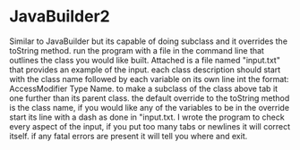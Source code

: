 # JavaBuilder2
Similar to JavaBuilder but its capable of doing subclass and it overrides the toString method.
run the program with a file in the command line that outlines the class you would like built. Attached is a file named "input.txt" that provides an example of the input. each class description should start with the class name followed by each variable on its own line int the format: AccessModifier Type Name. to make a subclass of the class above tab it one further than its parent class. the default override to the toString method is the class name, if you would like any of the variables to be in the override start its line with a dash as done in "input.txt. I wrote the program to check every aspect of the input, if you put too many tabs or newlines it will correct itself. if any fatal errors are present it will tell you where and exit.
